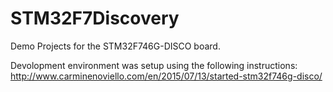 # STM32F7Discovery

Demo Projects for the STM32F746G-DISCO board.

Devolopment environment was setup using the following instructions:
http://www.carminenoviello.com/en/2015/07/13/started-stm32f746g-disco/
